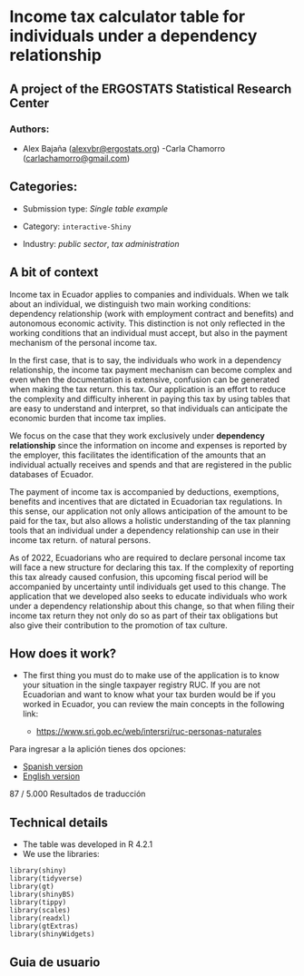 # Income tax calculator table for individuals under a dependency relationship

## A project of the ERGOSTATS Statistical Research Center

### Authors:

- Alex Bajaña (alexvbr@ergostats.org)
-Carla Chamorro (carlachamorro@gmail.com)

## Categories:

- Submission type: *Single table example*

- Category: `interactive-Shiny`

- Industry: *public sector*, *tax administration*

## A bit of context

Income tax in Ecuador applies to companies and individuals. When we talk about an individual, we distinguish two main working conditions: dependency relationship (work with employment contract and benefits) and autonomous economic activity. This distinction is not only reflected in the working conditions that an individual must accept, but also in the payment mechanism of the personal income tax.

In the first case, that is to say, the individuals who work in a dependency relationship, the income tax payment mechanism can become complex and even when the documentation is extensive, confusion can be generated when making the tax return. this tax. Our application is an effort to reduce the complexity and difficulty inherent in paying this tax by using tables that are easy to understand and interpret, so that individuals can anticipate the economic burden that income tax implies.

We focus on the case that they work exclusively under **dependency relationship** since the information on income and expenses is reported by the employer, this facilitates the identification of the amounts that an individual actually receives and spends and that are registered in the public databases of Ecuador.

The payment of income tax is accompanied by deductions, exemptions, benefits and incentives that are dictated in Ecuadorian tax regulations. In this sense, our application not only allows anticipation of the amount to be paid for the tax, but also allows a holistic understanding of the tax planning tools that an individual under a dependency relationship can use in their income tax return. of natural persons.

As of 2022, Ecuadorians who are required to declare personal income tax will face a new structure for declaring this tax. If the complexity of reporting this tax already caused confusion, this upcoming fiscal period will be accompanied by uncertainty until individuals get used to this change. The application that we developed also seeks to educate individuals who work under a dependency relationship about this change, so that when filing their income tax return they not only do so as part of their tax obligations but also give their contribution to the promotion of tax culture.

## How does it work?

- The first thing you must do to make use of the application is to know your situation in the single taxpayer registry RUC. If you are not Ecuadorian and want to know what your tax burden would be if you worked in Ecuador, you can review the main concepts in the following link:

  - <https://www.sri.gob.ec/web/intersri/ruc-personas-naturales>
  
Para ingresar a la aplición tienes dos opciones:

* [Spanish version](https://datascienceinf.shinyapps.io/income_tax_calculator/)
* [English version](https://datascienceinf.shinyapps.io/table_app_en/)

87 / 5.000
Resultados de traducción
## Technical details

- The table was developed in R 4.2.1
- We use the libraries:

```
library(shiny)
library(tidyverse)
library(gt)
library(shinyBS)
library(tippy)
library(scales)
library(readxl)
library(gtExtras)
library(shinyWidgets)

```

## Guia de usuario









